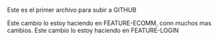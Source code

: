 Este es el primer archivo para subir a GITHUB

Este cambio lo estoy haciendo en FEATURE-ECOMM, conn muchos mas cambios.
Este cambio lo estoy haciendo en FEATURE-LOGIN
